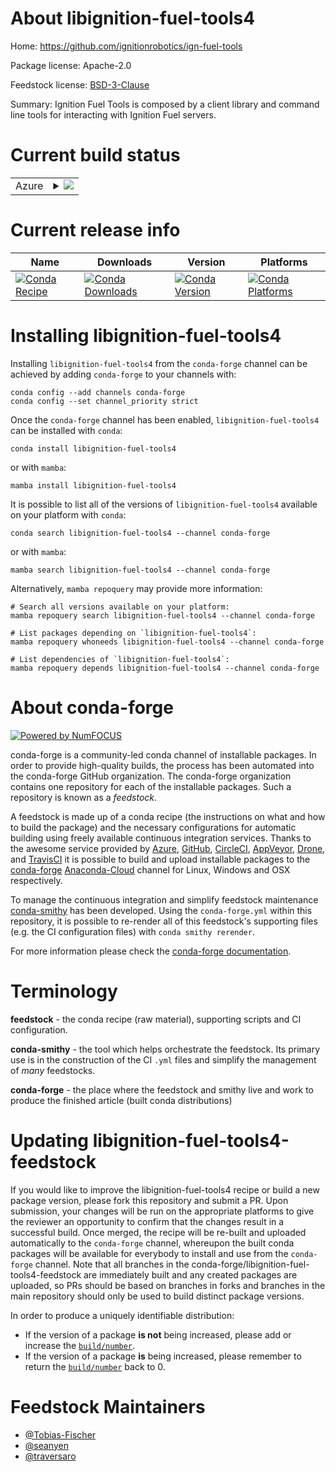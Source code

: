 About libignition-fuel-tools4
=============================

Home: https://github.com/ignitionrobotics/ign-fuel-tools

Package license: Apache-2.0

Feedstock license: [BSD-3-Clause](https://github.com/conda-forge/libignition-fuel-tools-feedstock/blob/master/LICENSE.txt)

Summary: Ignition Fuel Tools is composed by a client library and command line tools for interacting with Ignition Fuel servers.

Current build status
====================


<table>
    
  <tr>
    <td>Azure</td>
    <td>
      <details>
        <summary>
          <a href="https://dev.azure.com/conda-forge/feedstock-builds/_build/latest?definitionId=8862&branchName=master">
            <img src="https://dev.azure.com/conda-forge/feedstock-builds/_apis/build/status/libignition-fuel-tools-feedstock?branchName=master">
          </a>
        </summary>
        <table>
          <thead><tr><th>Variant</th><th>Status</th></tr></thead>
          <tbody><tr>
              <td>linux_64</td>
              <td>
                <a href="https://dev.azure.com/conda-forge/feedstock-builds/_build/latest?definitionId=8862&branchName=master">
                  <img src="https://dev.azure.com/conda-forge/feedstock-builds/_apis/build/status/libignition-fuel-tools-feedstock?branchName=master&jobName=linux&configuration=linux_64_" alt="variant">
                </a>
              </td>
            </tr><tr>
              <td>linux_aarch64</td>
              <td>
                <a href="https://dev.azure.com/conda-forge/feedstock-builds/_build/latest?definitionId=8862&branchName=master">
                  <img src="https://dev.azure.com/conda-forge/feedstock-builds/_apis/build/status/libignition-fuel-tools-feedstock?branchName=master&jobName=linux&configuration=linux_aarch64_" alt="variant">
                </a>
              </td>
            </tr><tr>
              <td>linux_ppc64le</td>
              <td>
                <a href="https://dev.azure.com/conda-forge/feedstock-builds/_build/latest?definitionId=8862&branchName=master">
                  <img src="https://dev.azure.com/conda-forge/feedstock-builds/_apis/build/status/libignition-fuel-tools-feedstock?branchName=master&jobName=linux&configuration=linux_ppc64le_" alt="variant">
                </a>
              </td>
            </tr><tr>
              <td>osx_64</td>
              <td>
                <a href="https://dev.azure.com/conda-forge/feedstock-builds/_build/latest?definitionId=8862&branchName=master">
                  <img src="https://dev.azure.com/conda-forge/feedstock-builds/_apis/build/status/libignition-fuel-tools-feedstock?branchName=master&jobName=osx&configuration=osx_64_" alt="variant">
                </a>
              </td>
            </tr><tr>
              <td>osx_arm64</td>
              <td>
                <a href="https://dev.azure.com/conda-forge/feedstock-builds/_build/latest?definitionId=8862&branchName=master">
                  <img src="https://dev.azure.com/conda-forge/feedstock-builds/_apis/build/status/libignition-fuel-tools-feedstock?branchName=master&jobName=osx&configuration=osx_arm64_" alt="variant">
                </a>
              </td>
            </tr><tr>
              <td>win_64</td>
              <td>
                <a href="https://dev.azure.com/conda-forge/feedstock-builds/_build/latest?definitionId=8862&branchName=master">
                  <img src="https://dev.azure.com/conda-forge/feedstock-builds/_apis/build/status/libignition-fuel-tools-feedstock?branchName=master&jobName=win&configuration=win_64_" alt="variant">
                </a>
              </td>
            </tr>
          </tbody>
        </table>
      </details>
    </td>
  </tr>
</table>

Current release info
====================

| Name | Downloads | Version | Platforms |
| --- | --- | --- | --- |
| [![Conda Recipe](https://img.shields.io/badge/recipe-libignition--fuel--tools4-green.svg)](https://anaconda.org/conda-forge/libignition-fuel-tools4) | [![Conda Downloads](https://img.shields.io/conda/dn/conda-forge/libignition-fuel-tools4.svg)](https://anaconda.org/conda-forge/libignition-fuel-tools4) | [![Conda Version](https://img.shields.io/conda/vn/conda-forge/libignition-fuel-tools4.svg)](https://anaconda.org/conda-forge/libignition-fuel-tools4) | [![Conda Platforms](https://img.shields.io/conda/pn/conda-forge/libignition-fuel-tools4.svg)](https://anaconda.org/conda-forge/libignition-fuel-tools4) |

Installing libignition-fuel-tools4
==================================

Installing `libignition-fuel-tools4` from the `conda-forge` channel can be achieved by adding `conda-forge` to your channels with:

```
conda config --add channels conda-forge
conda config --set channel_priority strict
```

Once the `conda-forge` channel has been enabled, `libignition-fuel-tools4` can be installed with `conda`:

```
conda install libignition-fuel-tools4
```

or with `mamba`:

```
mamba install libignition-fuel-tools4
```

It is possible to list all of the versions of `libignition-fuel-tools4` available on your platform with `conda`:

```
conda search libignition-fuel-tools4 --channel conda-forge
```

or with `mamba`:

```
mamba search libignition-fuel-tools4 --channel conda-forge
```

Alternatively, `mamba repoquery` may provide more information:

```
# Search all versions available on your platform:
mamba repoquery search libignition-fuel-tools4 --channel conda-forge

# List packages depending on `libignition-fuel-tools4`:
mamba repoquery whoneeds libignition-fuel-tools4 --channel conda-forge

# List dependencies of `libignition-fuel-tools4`:
mamba repoquery depends libignition-fuel-tools4 --channel conda-forge
```


About conda-forge
=================

[![Powered by
NumFOCUS](https://img.shields.io/badge/powered%20by-NumFOCUS-orange.svg?style=flat&colorA=E1523D&colorB=007D8A)](https://numfocus.org)

conda-forge is a community-led conda channel of installable packages.
In order to provide high-quality builds, the process has been automated into the
conda-forge GitHub organization. The conda-forge organization contains one repository
for each of the installable packages. Such a repository is known as a *feedstock*.

A feedstock is made up of a conda recipe (the instructions on what and how to build
the package) and the necessary configurations for automatic building using freely
available continuous integration services. Thanks to the awesome service provided by
[Azure](https://azure.microsoft.com/en-us/services/devops/), [GitHub](https://github.com/),
[CircleCI](https://circleci.com/), [AppVeyor](https://www.appveyor.com/),
[Drone](https://cloud.drone.io/welcome), and [TravisCI](https://travis-ci.com/)
it is possible to build and upload installable packages to the
[conda-forge](https://anaconda.org/conda-forge) [Anaconda-Cloud](https://anaconda.org/)
channel for Linux, Windows and OSX respectively.

To manage the continuous integration and simplify feedstock maintenance
[conda-smithy](https://github.com/conda-forge/conda-smithy) has been developed.
Using the ``conda-forge.yml`` within this repository, it is possible to re-render all of
this feedstock's supporting files (e.g. the CI configuration files) with ``conda smithy rerender``.

For more information please check the [conda-forge documentation](https://conda-forge.org/docs/).

Terminology
===========

**feedstock** - the conda recipe (raw material), supporting scripts and CI configuration.

**conda-smithy** - the tool which helps orchestrate the feedstock.
                   Its primary use is in the construction of the CI ``.yml`` files
                   and simplify the management of *many* feedstocks.

**conda-forge** - the place where the feedstock and smithy live and work to
                  produce the finished article (built conda distributions)


Updating libignition-fuel-tools4-feedstock
==========================================

If you would like to improve the libignition-fuel-tools4 recipe or build a new
package version, please fork this repository and submit a PR. Upon submission,
your changes will be run on the appropriate platforms to give the reviewer an
opportunity to confirm that the changes result in a successful build. Once
merged, the recipe will be re-built and uploaded automatically to the
`conda-forge` channel, whereupon the built conda packages will be available for
everybody to install and use from the `conda-forge` channel.
Note that all branches in the conda-forge/libignition-fuel-tools4-feedstock are
immediately built and any created packages are uploaded, so PRs should be based
on branches in forks and branches in the main repository should only be used to
build distinct package versions.

In order to produce a uniquely identifiable distribution:
 * If the version of a package **is not** being increased, please add or increase
   the [``build/number``](https://docs.conda.io/projects/conda-build/en/latest/resources/define-metadata.html#build-number-and-string).
 * If the version of a package **is** being increased, please remember to return
   the [``build/number``](https://docs.conda.io/projects/conda-build/en/latest/resources/define-metadata.html#build-number-and-string)
   back to 0.

Feedstock Maintainers
=====================

* [@Tobias-Fischer](https://github.com/Tobias-Fischer/)
* [@seanyen](https://github.com/seanyen/)
* [@traversaro](https://github.com/traversaro/)

